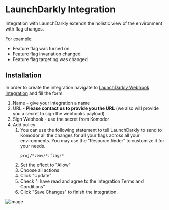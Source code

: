 # LaunchDarkly Integration

Integration with LaunchDarkly extends the holistic view of the environment with flag changes.

For example:
- Feature flag was turned on
- Feature flag invariation changed
- Feature flag targeting was changed

## Installation

In order to create the integration navigate to [LaunchDarkly Webhook Integration](https://app.launchdarkly.com/default/integrations/webhooks/new) and fill the form:
1. Name - give your integration a name
1. URL - __Please contact us to provide you the URL__ (we also will provide you a secret to sign the webhooks payload)
1. Sign Webhook - use the secret from Komodor
1. Add policy
   1. You can use the following statement to tell LaunchDarkly to send to Komodor all the changes for all your flags across all your environments. You may use the "Resource finder" to customize it for your needs.
      ```commandline
      proj/*:env/*:flag/*
      ```
   1. Set the effect to "Allow"
   1. Choose all actions
   1. Click "Update"
   1. Check "I have read and agree to the Integration Terms and Conditions"
   1. Click "Save Changes" to finish the integration.

![image](https://docs.launchdarkly.com/static/c99f23ba46f8e0abae01f46a4011e327/6af66/integrations-webhooks-create.png)